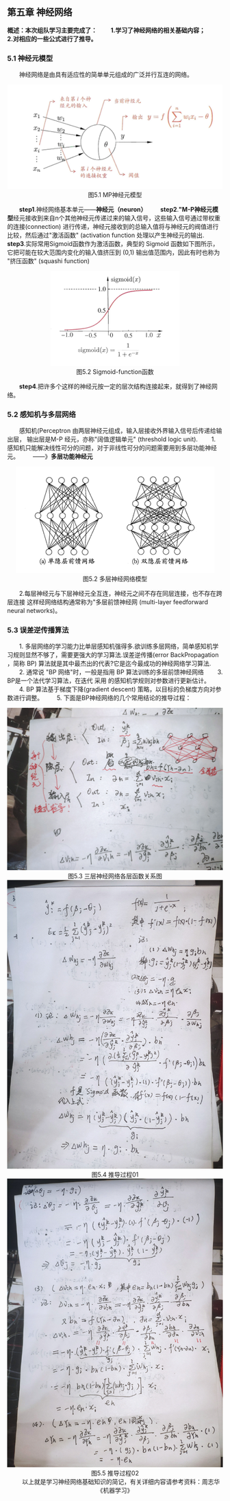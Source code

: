 ## 第五章 神经网络
**概述：本次组队学习主要完成了：**
&emsp;&emsp;**1.学习了神经网络的相关基础内容；**
&emsp;&emsp;**2.对相应的一些公式进行了推导。**
### 5.1 神经元模型
&emsp;&emsp;神经网络是由具有适应性的简单单元组成的广泛并行互连的网络。
<div align=center>
    <img src="./pic/M-P-neuron.png" width="">
</div>
<!-- ![image](https://github.com/Alger-cloud/pumpkin_alger_learn/tree/master/Task04/pic/Sigmoid-function.png) -->
<center>图5.1 MP神经元模型</center>

&emsp;&emsp;**step1**.神经网络基本单元——**神经元（neuron）**
&emsp;&emsp;**step2**.**"M-P神经元模型**经元接收到来自n个其他神经元传递过来的输入信号，这些输入信号通过带权重的连接(connection) 进行传递，神经元接收到的总输入值将与神经元的阀值进行比较，然后通过"激活函数" (activation function 处理以产生神经元的输出.
&emsp;&emsp;**step3**.实际常用Sigmoid函数作为激活函数，典型的 Sigmoid 函数如下图所示，它把可能在较大范围内变化的输入值挤压到 (0,1) 输出值范围内，因此有时也称为 "挤压函数" (squashi function)
<div align=center>
    <img src="./pic/Sigmoid-function.png" width="">
</div>
<!-- ![image](https://github.com/Alger-cloud/pumpkin_alger_learn/tree/master/Task04/pic/Sigmoid-function.png) -->
<center>图5.2 Sigmoid-function函数</center>

&emsp;&emsp;**step4**.把许多个这样的神经元按一定的层次结构连接起来，就得到了神经网络。
### 5.2 感知机与多层网络
&emsp;&emsp;感知机(Perceptron 由两层神经元组成，输入层接收外界输入信号后传递给输出层， 输出层是M-P 经元，亦称"阔值逻辑单元" (threshold logic unit).
&emsp;&emsp;1. 感知机只能解决线性可分的问题，对于非线性可分的问题需要用到多层功能神经元。
&emsp;&emsp;——》**多层功能神经元**
<div align=center>
    <img src="./pic/multi-neuron.png" width="">
</div>
<!-- ![image](https://github.com/Alger-cloud/pumpkin_alger_learn/tree/master/Task04/pic/multi-neuron.png) -->
<center>图5.2 多层神经网络模型</center>

&emsp;&emsp;2.每层神经元与下层神经元全互连，神经元之间不存在同层连接，也不存在跨层连接 这样经网络结构通常称为"多层前馈神经网 (multi-layer feedforward neural networks)。
### 5.3 误差逆传播算法
&emsp;&emsp;1. 多层网络的学习能力比单层感知机强得多.欲训练多层网络，简单感知机学习规则显然不够了，需要更强大的学习算法.误差逆传播(error BackPropagation ，简称 BP) 算法就是其中最杰出的代表?它是迄今最成功的神经网络学习算法.
&emsp;&emsp;2. 通常说 "BP 网络"时，一般是指用 BP 算法训练的多层前馈神经网络
&emsp;&emsp;3. BP是一个法代学习算法，在迭代 采用 的感知机学规则对参数进行更新估计。
&emsp;&emsp;4. BP 算法基于梯度下降(gradient descent) 策略，以目标的负梯度方向对参数进行调整。
&emsp;&emsp;5. 下面是BP神经网络的几个常用结论的推导过程：

<div align=center>
    <img src="./pic/公式推导00~1.jpg" width="">
</div>
<!-- ![image](https://github.com/Alger-cloud/pumpkin_alger_learn/tree/master/Task04/pic/公式推导00.jpg) -->
<center>图5.3 三层神经网络各层函数关系图</center>

<div align=center>
    <img src="./pic/公式推导01~1.jpg" width="">
</div>
<!-- ![image](https://github.com/Alger-cloud/pumpkin_alger_learn/tree/master/Task04/pic/公式推导01.jpg) -->
<center>图5.4 推导过程01<center>

<div align=center>
    <img src="./pic/公式推导02~1.jpg" width="">
</div>
<!-- ![image](https://github.com/Alger-cloud/pumpkin_alger_learn/tree/master/Task04/pic/公式推导02.jpg) -->
<center> 图5.5 推导过程02 </center>
 &emsp;&emsp;以上就是学习神经网络基础知识的简记，有关详细内容请参考资料：周志华《机器学习》
